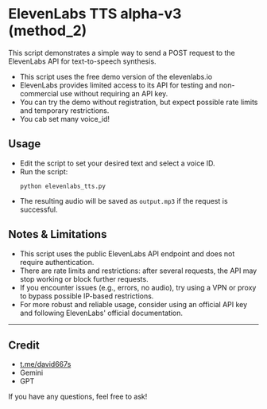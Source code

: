 # ElevenLabs TTS alpha-v3 (method_2)

This script demonstrates a simple way to send a POST request to the ElevenLabs API for text-to-speech synthesis. 

- This script uses the free demo version of the elevenlabs.io
- ElevenLabs provides limited access to its API for testing and non-commercial use without requiring an API key.
- You can try the demo without registration, but expect possible rate limits and temporary restrictions.
- You cab set many voice_id!


## Usage

- Edit the script to set your desired text and select a voice ID.
- Run the script:
  ```
  python elevenlabs_tts.py
  ```
- The resulting audio will be saved as `output.mp3` if the request is successful.

## Notes & Limitations

- This script uses the public ElevenLabs API endpoint and does not require authentication.
- There are rate limits and restrictions: after several requests, the API may stop working or block further requests.
- If you encounter issues (e.g., errors, no audio), try using a VPN or proxy to bypass possible IP-based restrictions.
- For more robust and reliable usage, consider using an official API key and following ElevenLabs' official documentation.

---

## Credit

- [t.me/david667s](https://t.me/david667s)
- Gemini
- GPT

If you have any questions, feel free to ask!
